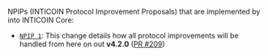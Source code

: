 NPIPs (INTICOIN Protocol Improvement Proposals) that are implemented by into INTICOIN Core:

* [`NPIP 1`](https://github.com/INTICOIN/npips/blob/master/npip-0001.mediawiki): This change details how all protocol improvements will be handled from here on out **v4.2.0**  ([PR #209](https://github.com/INTICOIN/INTICOIN-core/pull/209))
